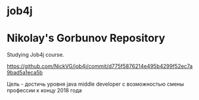 # job4j
# Nikolay's Gorbunov Repository
Studying Job4j course.

https://github.com/NickVG/job4j/commit/d775f5876214e495b4299f52ec7a9bad5a1eca5b

Цель - достичь уровня java middle developer с возможностью смены профессии к концу 2018 года
